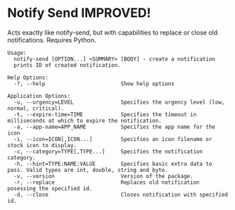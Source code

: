 # Notify Send IMPROVED!
Acts exactly like notify-send, but with capabilities to replace or close old notifications.
Requires Python.

    Usage:
      notify-send [OPTION...] <SUMMARY> [BODY] - create a notification
      prints ID of created notification.

    Help Options:
      -?, --help                        Show help options

    Application Options:
      -u, --urgency=LEVEL               Specifies the urgency level (low, normal, critical).
      -t, --expire-time=TIME            Specifies the timeout in milliseconds at which to expire the notification.
      -a, --app-name=APP_NAME           Specifies the app name for the icon
      -i, --icon=ICON[,ICON...]         Specifies an icon filename or stock icon to display.
      -c, --category=TYPE[,TYPE...]     Specifies the notification category.
      -h, --hint=TYPE:NAME:VALUE        Specifies basic extra data to pass. Valid types are int, double, string and byte.
      -v, --version                     Version of the package.
      -r, --replace                     Replaces old notification posessing the specified id.
      -d, --close                       Closes notification with specified id.


